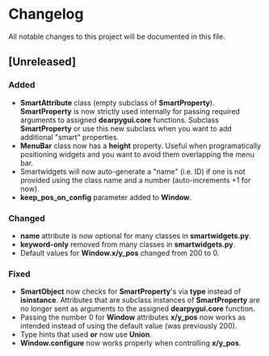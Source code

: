# Changelog

All notable changes to this project will be documented in this file.

## [Unreleased]

### Added 
- **SmartAttribute** class (empty subclass of **SmartProperty**). **SmartProperty** is now strictly used internally for passing required arguments to assigned **dearpygui.core** functions. Subclass **SmartProperty** or use this new subclass when you want to add additional "smart" properties.
- **MenuBar** class now has a **height** property. Useful when programatically positioning widgets and you want to avoid them overlapping the menu bar.
- Smartwidgets will now auto-generate a "name" (i.e. ID) if one is not provided using the class name and a number (auto-increments +1 for now).
- **keep_pos_on_config** parameter added to **Window**.

### Changed
- **name** attribute is now optional for many classes in **smartwidgets.py**.
- **keyword-only** removed from many classes in **smartwidgets.py**.
- Default values for **Window.x/y_pos** changed from 200 to 0.

### Fixed
- **SmartObject** now checks for **SmartProperty**'s via **type** instead of **isinstance**. Attributes that are subclass instances of **SmartProperty** are no longer sent as arguments to the assigned **dearpygui.core** function.
- Passing the number 0 for **Window** attributes **x/y_pos** now works as intended instead of using the default value (was previously 200).
- Type hints that used **or** now use **Union**.
- **Window.configure** now works properly when controlling **x/y_pos**.
